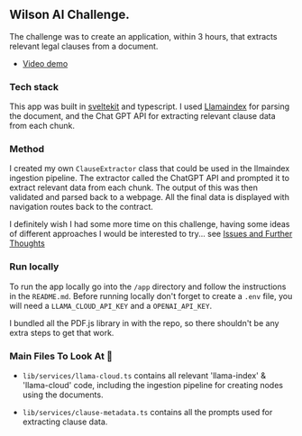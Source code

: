 ## Wilson AI Challenge. 

The challenge was to create an application, within 3 hours,  that extracts relevant legal clauses from a document.

- [Video demo ](https://www.youtube.com/watch?v=z9BvS_vwLMo&feature=youtu.be)

### Tech stack

This app was built in [sveltekit](https://svelte.dev/) and typescript. I used [Llamaindex](https://www.llamaindex.ai/) for parsing the document, and the Chat GPT API for extracting relevant clause data from each chunk. 


### Method

I created my own `ClauseExtractor` class that could be used in the llmaindex ingestion pipeline. The extractor called the ChatGPT API and prompted it to extract relevant data from each chunk.  The output of this was then validated and parsed back to a webpage. All the final data is displayed with navigation routes back to the contract. 

I definitely wish I had some more time on this challenge, having some ideas of different approaches I would be interested to try... see [Issues and Further Thoughts](./issues_faced.md)

### Run locally

To run the app locally go into the `/app` directory and follow the instructions in the `README.md`. Before running locally don't forget to create a `.env` file,  you will need a `LLAMA_CLOUD_API_KEY` and a `OPENAI_API_KEY`.

I bundled all the PDF.js library in with the repo, so there shouldn't be any extra steps to get that work. 

### Main Files To Look At 👀

- `lib/services/llama-cloud.ts` contains all relevant 'llama-index' & 'llama-cloud' code, including the ingestion pipeline for creating nodes using the documents.

- `lib/services/clause-metadata.ts` contains all the prompts used for extracting clause data. 


